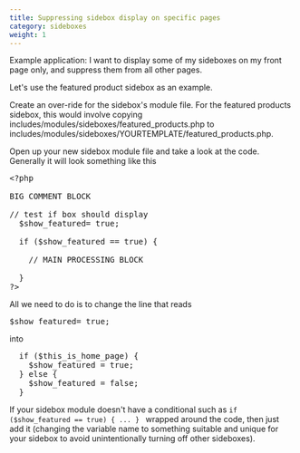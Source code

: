 ```yaml
---
title: Suppressing sidebox display on specific pages 
category: sideboxes
weight: 1
---
```


Example application: I want to display some of my sideboxes on my front page only, and suppress them from all other pages.

Let's use the featured product sidebox as an example.  

Create an over-ride for the sidebox's module file. For the featured products sidebox, this would involve copying includes/modules/sideboxes/featured_products.php to includes/modules/sideboxes/YOURTEMPLATE/featured_products.php.  

Open up your new sidebox module file and take a look at the code. 
Generally it will look something like this  

<pre>
&lt;?php  

BIG COMMENT BLOCK  

// test if box should display  
  $show_featured= true;  

  if ($show_featured == true) {  

    // MAIN PROCESSING BLOCK  

  }  
?&gt; 
</pre>

All we need to do is to change the line that reads  
<pre>
$show_featured= true;
</pre>
into  
<pre>
  if ($this_is_home_page) {  
    $show_featured = true;  
  } else {  
    $show_featured = false;  
  }
</pre>  

If your sidebox module doesn't have a conditional such as 
`if ($show_featured == true) { ... } ` wrapped around the code, then just add it (changing the variable name to something suitable and unique for your sidebox to avoid unintentionally turning off other sideboxes).



